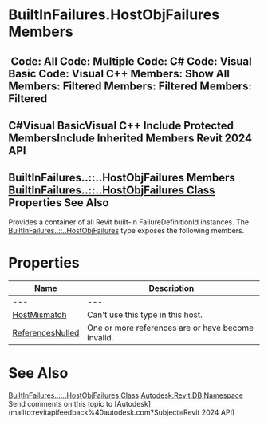 # BuiltInFailures.HostObjFailures Members

﻿
 Code: All Code: Multiple Code: C# Code: Visual Basic Code: Visual C++  Members: Show All Members: Filtered Members: Filtered Members: Filtered   
---  
C#Visual BasicVisual C++
Include Protected MembersInclude Inherited Members
Revit 2024 API  
---  
BuiltInFailures..::..HostObjFailures Members  
[BuiltInFailures..::..HostObjFailures Class](e772a146-47dd-2d11-eae4-b84c7577c912.md "BuiltInFailures.HostObjFailures Class") Properties See Also  
---  
Provides a container of all Revit built-in FailureDefinitionId instances.
The [BuiltInFailures..::..HostObjFailures](e772a146-47dd-2d11-eae4-b84c7577c912.md "BuiltInFailures.HostObjFailures Class") type exposes the following members.
# Properties
| Name | Description |
| --- | --- |
| --- | --- | --- |
| [HostMismatch](659e52bd-7f85-ca60-5891-84b7e077257a.md "HostMismatch Property") | Can't use this type in this host. |
| [ReferencesNulled](8996b597-7f8b-20a1-a8be-419f830b0c5a.md "ReferencesNulled Property") | One or more references are or have become invalid. |

# See Also
[BuiltInFailures..::..HostObjFailures Class](e772a146-47dd-2d11-eae4-b84c7577c912.md "BuiltInFailures.HostObjFailures Class")
[Autodesk.Revit.DB Namespace](87546ba7-461b-c646-cbb1-2cb8f5bff8b2.md "Autodesk.Revit.DB Namespace")
Send comments on this topic to [Autodesk](mailto:revitapifeedback%40autodesk.com?Subject=Revit 2024 API)
